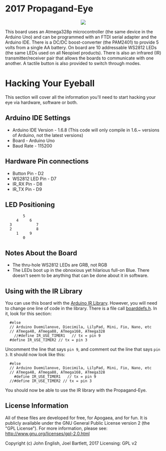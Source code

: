 2017 Propagand-Eye
=======================================
<p align="center">
<img src = "http://openponics.com/imgs/apoboard2017.jpg">
</p>

This board uses an Atmega328p microcontroller (the same device in the Arduino Uno) and can be programmed with an FTDI serial adapter and the Arduino IDE. There is a DC/DC boost-converter (the PAM2401) to provide 5 volts from a single AA battery. On board are 10 addressable WS2812 LEDs (the same LEDs used on all Neopixel products). There is also an infrared (IR) transmitter/receiver pair that allows the boards to communicate with one another. A tactile button is also provided to switch through modes.

Hacking Your Eyeball
=======================================
This section will cover all the information you'll need to start hacking your eye via hardware, software or both.

Arduino IDE Settings
----------------------
* Arduino IDE Version - 1.6.8 (This code will only compile in 1.6.~ versions of Arduino, not the latest versions)
* Board - Arduino Uno
* Baud Rate - 115200

Hardware Pin connections
------------------
* Button Pin - D2
* WS2812 LED Pin - D7
* IR_RX Pin - D8
* IR_TX Pin - D9

LED Positioning 
----------------
```
        5
     4     6
  3           7
  2           8
     1     9
        0
```

Notes About the Board
---------------------
* The thru-hole WS2812 LEDs are GRB, not RGB
* The LEDs boot up in the obnoxious yet hilarious full-on Blue. There doesn't seem to be anything that can be done about it in software. 

Using with the IR Library
-----------------------

You can use this board with the [Arduino IR Library](https://github.com/z3t0/Arduino-IRremote/blob/master/boarddefs.h). However, you will need to change one line of code in the library. There is a file call [boarddefs.h](https://github.com/z3t0/Arduino-IRremote/blob/master/boarddefs.h). In it, look for this section:

```
  #else
  // Arduino Duemilanove, Diecimila, LilyPad, Mini, Fio, Nano, etc
  // ATmega48, ATmega88, ATmega168, ATmega328
	//#define IR_USE_TIMER1   // tx = pin 9
  #define IR_USE_TIMER2 // tx = pin 3
```

Uncomment the line that says `pin 9`, and comment out the line that says `pin 3`. It should now look like this:

```
  #else
  // Arduino Duemilanove, Diecimila, LilyPad, Mini, Fio, Nano, etc
  // ATmega48, ATmega88, ATmega168, ATmega328
	#define IR_USE_TIMER1   // tx = pin 9
  //#define IR_USE_TIMER2 // tx = pin 3
  ```
  
You should now be able to use the IR library with the Propagand-Eye. 

License Information
-------------------

All of these files are developed for free, for Apogaea, and for fun. It is publicly available under the GNU General Public License version 2 (the "GPL License"). For more information, please see: http://www.gnu.org/licenses/gpl-2.0.html

Copyright (c) John English, Joel Bartlett, 2017 Licensing: GPL v2
